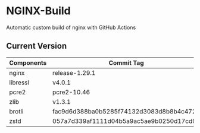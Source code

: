 # NGINX-Build
Automatic custom build of nginx with GitHub Actions

## Current Version
| Components | Commit Tag |
|--|--|
| nginx | release-1.29.1 |
| libressl | v4.0.1 |
| pcre2 | pcre2-10.46 |
| zlib | v1.3.1 |
| brotli | fac9d6d388ba0b5285f74132d3083d8b8b4c4722 |
| zstd | 057a7d339af1111d04b5a9ac5ae9b0250d17cd94 |
